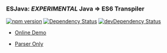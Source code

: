 ### ESJava: *EXPERIMENTAL* Java => ES6 Transpiler
[![npm version](https://badge.fury.io/js/esjava.svg)](http://badge.fury.io/js/esjava)
[![Dependency Status](https://david-dm.org/mazko/esjava.svg)](https://david-dm.org/mazko/esjava)
[![devDependency Status](https://david-dm.org/mazko/esjava/dev-status.svg)](https://david-dm.org/mazko/esjava#info=devDependencies)

- [Online Demo](http://mazko.github.io/ESJava)

- [Parser Only](http://mazko.github.io/jsjavaparser)